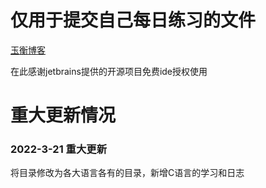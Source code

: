 # 仅用于提交自己每日练习的文件

[玉衡博客](https://www.yuhenm.com)

在此感谢jetbrains提供的开源项目免费ide授权使用

# 重大更新情况

### 2022-3-21 重大更新

将目录修改为各大语言各有的目录，新增C语言的学习和日志